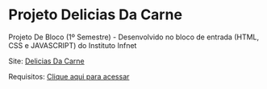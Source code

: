 # Projeto Delicias Da Carne 
Projeto De Bloco (1º Semestre) -  Desenvolvido no bloco de entrada (HTML, CSS e JAVASCRIPT) do Instituto Infnet

Site: [Delicias Da Carne](https://projeto-delecias-da-carne-atualizado.vercel.app)

Requisitos: [Clique aqui para acessar](https://drive.google.com/drive/u/0/folders/1g0cw4ko85FVL3flWXiAkWsztmnwzXrDA)

